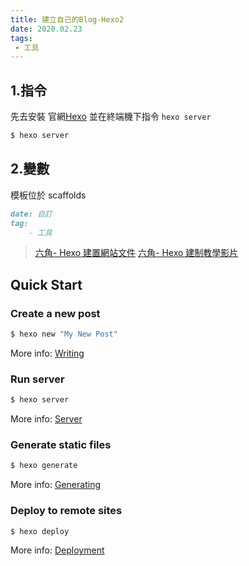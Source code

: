 ```yaml
---
title: 建立自己的Blog-Hexo2
date: 2020.02.23
tags:
 - 工具
---
```


## 1.指令
先去安裝 官網[Hexo](https://hexo.io/)  並在終端機下指令 `hexo server`

```bash
$ hexo server
```

## 2.變數
模板位於 scaffolds

```md
date: 自訂
tag: 
    - 工具
```
> [六角- Hexo 建置網站文件](https://paper.dropbox.com/doc/Hexo---Au06Gb0DCVyyiEMSa_ddAnvYAg-7zSMDUvNPffmjdilVv3AA)
> [六角- Hexo 建制教學影片](https://www.youtube.com/watch?v=jOJI9ekTzK8)

## Quick Start

### Create a new post

``` bash
$ hexo new "My New Post"
```

More info: [Writing](https://hexo.io/docs/writing.html)

### Run server

``` bash
$ hexo server
```

More info: [Server](https://hexo.io/docs/server.html)

### Generate static files

``` bash
$ hexo generate
```

More info: [Generating](https://hexo.io/docs/generating.html)

### Deploy to remote sites

``` bash
$ hexo deploy
```

More info: [Deployment](https://hexo.io/docs/one-command-deployment.html)
